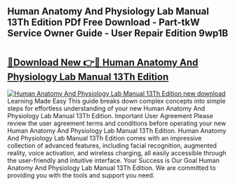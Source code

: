 ## Human Anatomy And Physiology Lab Manual 13Th Edition PDf Free Download - Part-tkW Service Owner Guide - User Repair Edition 9wp1B

# <h2><a href="http://bc16947.oget.top/?id=Human+Anatomy+And+Physiology+Lab+Manual+13Th+Edition">🔗Download New 👉🔴 Human Anatomy And Physiology Lab Manual 13Th Edition</a></h2>

[![Human Anatomy And Physiology Lab Manual 13Th Edition new download](https://i.imgur.com/5g1atiW.png)](http://bc16947.oget.top/?id=Human+Anatomy+And+Physiology+Lab+Manual+13Th+Edition)
Learning Made Easy This guide breaks down complex concepts into simple steps for effortless understanding of your new Human Anatomy And Physiology Lab Manual 13Th Edition. Important User Agreement Please review the user agreement terms and conditions before operating your new Human Anatomy And Physiology Lab Manual 13Th Edition. Human Anatomy And Physiology Lab Manual 13Th Edition comes with an impressive collection of advanced features, including facial recognition, augmented reality, voice activation, and wireless charging, all easily accessible through the user-friendly and intuitive interface. Your Success is Our Goal Human Anatomy And Physiology Lab Manual 13Th Edition. We are committed to providing you with the tools and support you need.
